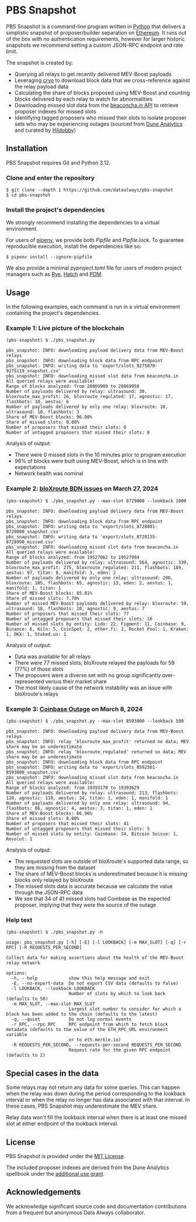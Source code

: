 # PBS Snapshot

PBS Snapshot is a command-line program written in [Python](https://www.python.org/) that delivers a simplistic snapshot of proposer/builder separation on [Ethereum](https://ethereum.org/). It runs out of the box with no authentication requirements, however for larger historic snapshots we recommend setting a custom JSON-RPC endpoint and rate limit.

The snapshot is created by:

- Querying all relays to get recently delivered MEV-Boost payloads
- Leveraging [cryo](https://github.com/paradigmxyz/cryo) to download block data that we cross-reference against the relay payload data
- Calculating the share of blocks proposed using MEV-Boost and counting blocks delivered by each relay to watch for abnormalities
- Downloading missed slot data from the [beaconcha.in API](https://beaconcha.in/api/v1/docs/index.html) to retrieve proposer indexes for missed slots
- Identifying tagged proposers who missed their slots to isolate proposer sets who may be experiencing outages (sourced from [Dune Analytics](https://dune.com/queries/3691192) and curated by [Hildobby](https://x.com/hildobby_))

## Installation

PBS Snapshot requires Git and Python 3.12.

### Clone and enter the repository

```console
$ git clone --depth 1 https://github.com/dataalways/pbs-snapshot
$ cd pbs-snapshot
```

### Install the project's dependencies

We strongly recommend installing the dependencies to a virtual environment.

For users of [pipenv](https://pipenv.pypa.io), we provide both *Pipfile* and *Pipfile.lock*. To guarantee reproducible execution, install the dependencies like so:

```console
$ pipenv install --ignore-pipfile
```

We also provide a minimal *pyproject.toml* file for users of modern project managers such as [Rye](https://rye.astral.sh), [Hatch](https://hatch.pypa.io) and [PDM](https://pdm-project.org).

## Usage

In the following examples, each command is run in a virtual environment containing the project's dependencies.

### Example 1: Live picture of the blockchain

```console
(pbs-snapshot) $ ./pbs_snapshot.py
```

```
pbs_snapshot: INFO: downloading payload delivery data from MEV-Boost relays
pbs_snapshot: INFO: downloading block data from RPC endpoint
pbs_snapshot: INFO: writing data to 'export/slots_9275070-9275119_snapshot.csv'
pbs_snapshot: INFO: downloading missed slot data from beaconcha.in
All queried relays were available!
Range of blocks analyzed: from 20069909 to 20069958
Number of payloads delivered by relay: ultrasound: 30, bloxroute_max_profit: 26, bloxroute_regulated: 17, agnostic: 17, flashbots: 10, aestus: 6
Number of payloads delivered by only one relay: bloxroute: 10, ultrasound: 10, flashbots: 3
Share of MEV-Boost blocks: 96.00%
Share of missed slots: 0.00%
Number of proposers that missed their slots: 0
Number of untagged proposers that missed their slots: 0
```

Analysis of output:

- There were 0 missed slots in the 10 minutes prior to program execution
- 96% of blocks were built using MEV-Boost, which is in line with expectations
- Network health was nominal

### Example 2: [bloXroute BDN issues](https://gist.github.com/benhenryhunter/687299bcfe064674537dc9348d771e83) on March 27, 2024

```console
(pbs-snapshot) $ ./pbs_snapshot.py --max-slot 8729000 --lookback 1000
```

```
pbs_snapshot: INFO: downloading payload delivery data from MEV-Boost relays
pbs_snapshot: INFO: downloading block data from RPC endpoint
pbs_snapshot: INFO: writing data to 'export/slots_8728001-8729000_snapshot.csv'
pbs_snapshot: INFO: writing data to 'export/slots_8728135-8728990_missed.csv'
pbs_snapshot: INFO: downloading missed slot data from beaconcha.in
All queried relays were available!
Range of blocks analyzed: from 19527062 to 19527984
Number of payloads delivered by relay: ultrasound: 564, agnostic: 330, bloxroute_max_profit: 275, bloxroute_regulated: 211, flashbots: 189, aestus: 97, titan: 8, manifold: 3, eden: 2
Number of payloads delivered by only one relay: ultrasound: 200, bloxroute: 105, flashbots: 65, agnostic: 13, eden: 2, aestus: 1, manifold: 1, titan: 1
Share of MEV-Boost blocks: 85.81%
Share of missed slots: 7.70%
Number of missed MEV-Boost payloads delivered by relay: bloxroute: 59, ultrasound: 18, flashbots: 10, agnostic: 9, aestus: 7
Number of proposers that missed their slots: 77
Number of untagged proposers that missed their slots: 16
Number of missed slots by entity: Lido: 22, Figment: 11, Coinbase: 9, Binance: 6, Kiln: 5, CoinSpot: 2, ether.fi: 2, Rocket Pool: 1, Kraken: 1, OKX: 1, Staked.us: 1
```

Analysis of output:

- Data was available for all relays
- There were 77 missed slots; bloXroute relayed the payloads for 59 (77%) of those slots
- The proposers were a diverse set with no group significantly over-represented versus their market share
- The most likely cause of the network instability was an issue with bloXroute's relays

### Example 3: [Coinbase Outage](https://ethstaker.notion.site/Portion-of-the-network-is-offline-e08da6aab1124097888b3bdd2a3febf7) on March 8, 2024

```console
(pbs-snapshot) $ ./pbs_snapshot.py --max-slot 8593000 --lookback 500
```

```
pbs_snapshot: INFO: downloading payload delivery data from MEV-Boost relays
pbs_snapshot: INFO: relay 'bloxroute_max_profit' returned no data; MEV share may be an underestimate
pbs_snapshot: INFO: relay 'bloxroute_regulated' returned no data; MEV share may be an underestimate
pbs_snapshot: INFO: downloading block data from RPC endpoint
pbs_snapshot: INFO: writing data to 'export/slots_8592501-8593000_snapshot.csv'
pbs_snapshot: INFO: downloading missed slot data from beaconcha.in
All queried relays were available!
Range of blocks analyzed: from 19393170 to 19393629
Number of payloads delivered by relay: ultrasound: 213, flashbots: 120, agnostic: 110, aestus: 24, titan: 1, eden: 1, manifold: 1
Number of payloads delivered by only one relay: ultrasound: 94, flashbots: 86, agnostic: 4, aestus: 3, titan: 1, eden: 1
Share of MEV-Boost blocks: 66.96%
Share of missed slots: 8.00%
Number of proposers that missed their slots: 41
Number of untagged proposers that missed their slots: 5
Number of missed slots by entity: Coinbase: 34, Bitcoin Suisse: 1, Revolut: 1
```

Analysis of output:

- The requested slots are outside of bloXroute's supported data range, so they are missing from the dataset
- The share of MEV-Boost blocks is underestimated because it is missing blocks only relayed by bloXroute
- The missed slots data is accurate because we calculate the value through the JSON-RPC data
- We see that 34 of 41 missed slots had Coinbase as the expected proposer, implying that they were the source of the outage

### Help text

```console
(pbs-snapshot) $ ./pbs_snapshot.py -h
```

```
usage: pbs_snapshot.py [-h] [-E] [-l LOOKBACK] [-m MAX_SLOT] [-q] [-r RPC] [-R REQUESTS_PER_SECOND]

Collect data for making assertions about the health of the MEV-Boost relay network

options:
  -h, --help            show this help message and exit
  -E, --no-export-data  Do not export CSV data (defaults to false)
  -l LOOKBACK, --lookback LOOKBACK
                        Number of slots by which to look back (defaults to 50)
  -m MAX_SLOT, --max-slot MAX_SLOT
                        Largest slot number to consider for which a block has been added to the chain (defaults to the latest)
  -q, --quiet           Do not log normal events
  -r RPC, --rpc RPC     RPC endpoint from which to fetch block metadata (defaults to the value of the ETH_RPC_URL environment variable
                        or to eth.merkle.io)
  -R REQUESTS_PER_SECOND, --requests-per-second REQUESTS_PER_SECOND
                        Request rate for the given RPC endpoint (defaults to 2)
```

## Special cases in the data

Some relays may not return any data for some queries. This can happen when the relay was down during the period corresponding to the lookback interval or when the relay no longer has data associated with that interval. In these cases, PBS Snapshot may underestimate the MEV share.

Relay data won't fill the lookback interval when there is at least one missed slot at either endpoint of the lookback interval.

## License

PBS Snapshot is provided under the [MIT License](./LICENSE.txt).

The included proposer indexes are derived from the Dune Analytics spellbook under the [additional use grant](https://github.com/duneanalytics/spellbook/blob/main/LICENSE).

## Acknowledgements

We acknowledge significant source code and documentation contributions from a frequent but anonymous Data Always collaborator.
